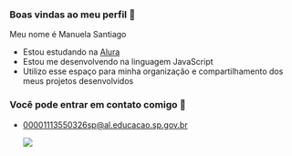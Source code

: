 ### Boas vindas ao meu perfil 💙

Meu nome é Manuela Santiago

- Estou estudando na [Alura](https://www.alura.com.br)
- Estou me desenvolvendo na linguagem JavaScript
- Utilizo esse espaço para minha organização e compartilhamento dos meus projetos desenvolvidos

### Você pode entrar em contato comigo 📧

- 00001113550326sp@al.educacao.sp.gov.br


  ![](https://media1.tenor.com/m/bmKoM1fmSPYAAAAC/mad-dog-hi.gif)
